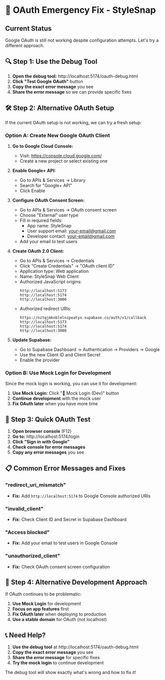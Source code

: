 # 🚨 OAuth Emergency Fix - StyleSnap

## Current Status
Google OAuth is still not working despite configuration attempts. Let's try a different approach.

## 🔍 Step 1: Use the Debug Tool

1. **Open the debug tool:** http://localhost:5174/oauth-debug.html
2. **Click "Test Google OAuth"** button
3. **Copy the exact error message** you see
4. **Share the error message** so we can provide specific fixes

## 🛠️ Step 2: Alternative OAuth Setup

If the current OAuth setup is not working, we can try a fresh setup:

### Option A: Create New Google OAuth Client

1. **Go to Google Cloud Console:**
   - Visit: https://console.cloud.google.com/
   - Create a new project or select existing one

2. **Enable Google+ API:**
   - Go to APIs & Services → Library
   - Search for "Google+ API"
   - Click Enable

3. **Configure OAuth Consent Screen:**
   - Go to APIs & Services → OAuth consent screen
   - Choose "External" user type
   - Fill in required fields:
     - App name: StyleSnap
     - User support email: your-email@gmail.com
     - Developer contact: your-email@gmail.com
   - Add your email to test users

4. **Create OAuth 2.0 Client:**
   - Go to APIs & Services → Credentials
   - Click "Create Credentials" → "OAuth client ID"
   - Application type: Web application
   - Name: StyleSnap Web Client
   - Authorized JavaScript origins:
     ```
     http://localhost:5173
     http://localhost:5174
     http://localhost:3000
     ```
   - Authorized redirect URIs:
     ```
     https://nztqjmknblelnzpeatyx.supabase.co/auth/v1/callback
     http://localhost:5173
     http://localhost:5174
     http://localhost:3000
     ```

5. **Update Supabase:**
   - Go to Supabase Dashboard → Authentication → Providers → Google
   - Use the new Client ID and Client Secret
   - Enable the provider

### Option B: Use Mock Login for Development

Since the mock login is working, you can use it for development:

1. **Use Mock Login:** Click "🚀 Mock Login (Dev)" button
2. **Continue development** with the mock user
3. **Fix OAuth later** when you have more time

## 🔧 Step 3: Quick OAuth Test

1. **Open browser console** (F12)
2. **Go to:** http://localhost:5174/login
3. **Click "Sign in with Google"**
4. **Check console for error messages**
5. **Copy any error messages** you see

## 📋 Common Error Messages and Fixes

### "redirect_uri_mismatch"
- **Fix:** Add `http://localhost:5174` to Google Console authorized URIs

### "invalid_client"
- **Fix:** Check Client ID and Secret in Supabase Dashboard

### "Access blocked"
- **Fix:** Add your email to test users in Google Console

### "unauthorized_client"
- **Fix:** Check OAuth consent screen configuration

## 🚀 Step 4: Alternative Development Approach

If OAuth continues to be problematic:

1. **Use Mock Login** for development
2. **Focus on app features** first
3. **Fix OAuth later** when deploying to production
4. **Use a stable domain** for OAuth (not localhost)

## 📞 Need Help?

1. **Use the debug tool** at http://localhost:5174/oauth-debug.html
2. **Copy the exact error message** you see
3. **Share the error message** for specific fixes
4. **Try the mock login** to continue development

The debug tool will show exactly what's wrong and how to fix it!
